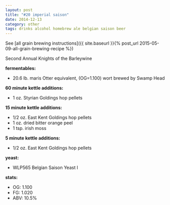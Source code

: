 ```yaml
---
layout: post
title: "#20 imperial saison"
date: 2014-12-13
category: other
tags: drinks alcohol homebrew ale belgian saison beer
---
```

See  [all grain brewing instructions]({{ site.baseurl }}{% post_url 2015-05-09-all-grain-brewing-recipe %})

Second Annual Knights of the Barleywine

**fermentables:**
* 20.6 lb. maris Otter equivalent, (OG=1.100) wort brewed by Swamp Head

**60 minute kettle additions:**
* 1 oz. Styrian Goldings hop pellets

**15 minute kettle additions:**
* 1/2 oz. East Kent Goldings hop pellets
* 1 oz. dried bitter orange peel
* 1 tsp. irish moss

**5 minute kettle additions:**
* 1/2 oz. East Kent Goldings hop pellets

**yeast:**
* WLP565 Belgian Saison Yeast I

**stats:**
* OG: 1.100
* FG: 1.020
* ABV: 10.5%
